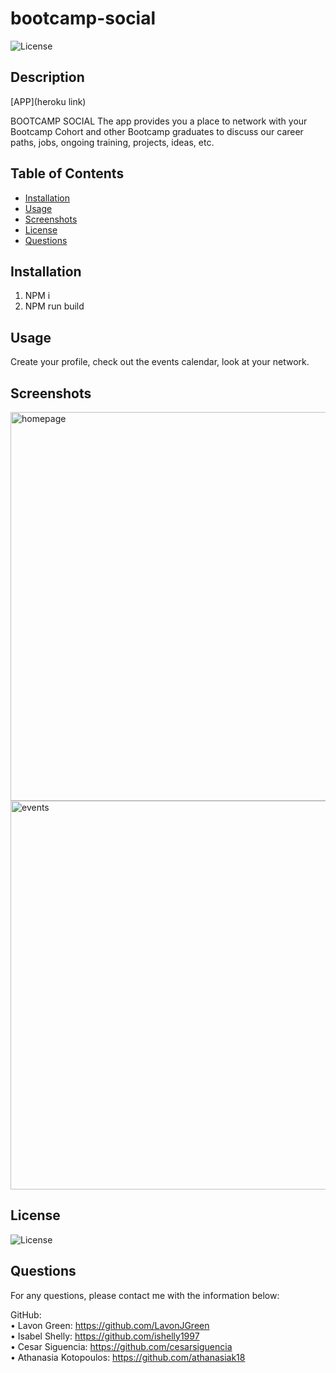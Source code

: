 # bootcamp-social
  
  ![License](https://img.shields.io/badge/License-MIT-yellow.svg)
  
  ## Description 
  
  [APP](heroku link)
  
  BOOTCAMP SOCIAL
  The app provides you a place to network with your Bootcamp Cohort and other Bootcamp graduates to discuss our career paths, jobs, ongoing training, projects, ideas, etc.
  
  ## Table of Contents
  * [Installation](#installation)
  * [Usage](#usage)
  * [Screenshots](#screenshots)
  * [License](#license)
  * [Questions](#questions)

  ## Installation
  
  1. NPM i
  2. NPM run build
  
  ## Usage 
  
  Create your profile, check out the events calendar, look at your network.
  
  ## Screenshots
  
<img width="622" alt="homepage" src="https://user-images.githubusercontent.com/95444521/170612873-af968aa1-b986-4b47-88f8-38c71f614af4.png">

<img width="622" alt="events" src="https://user-images.githubusercontent.com/95444521/170612865-ccf2a1db-1996-43e5-8993-48bd97f64120.png">



    
  ## License
    
  ![License](https://img.shields.io/badge/License-MIT-yellow.svg)
  
  ## Questions
 
  For any questions, please contact me with the information below:
 
  GitHub:<br />
  • Lavon Green: https://github.com/LavonJGreen<br />
  • Isabel Shelly: https://github.com/ishelly1997<br />
  • Cesar Siguencia: https://github.com/cesarsiguencia<br />
  • Athanasia Kotopoulos: https://github.com/athanasiak18<br />


  
